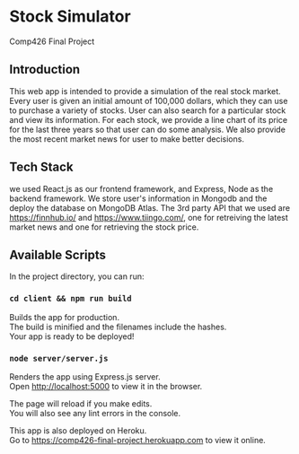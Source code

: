 # Stock Simulator

Comp426 Final Project

## Introduction

This web app is intended to provide a simulation of the real stock market. Every user is given an initial amount of 100,000 dollars, which they can use to purchase a variety of stocks. User can also search for a particular stock and view its information. For each stock, we provide a line chart of its price for the last three years so that user can do some analysis. We also provide the most recent market news for user to make better decisions.

## Tech Stack

we used React.js as our frontend framework, and Express, Node as the backend framework. We store user's information in Mongodb and the deploy the database on MongoDB Atlas.
The 3rd party API that we used are https://finnhub.io/ and https://www.tiingo.com/, one for retreiving the latest market news and one for retrieving the stock price.

## Available Scripts

In the project directory, you can run:

### `cd client && npm run build`

Builds the app for production. <br>
The build is minified and the filenames include the hashes. <br>
Your app is ready to be deployed! <br>

### `node server/server.js`

Renders the app using Express.js server.<br>
Open [http://localhost:5000](http://localhost:5000) to view it in the browser.

The page will reload if you make edits.<br>
You will also see any lint errors in the console. <br>

This app is also deployed on Heroku. <br>
Go to https://comp426-final-project.herokuapp.com to view it online.
